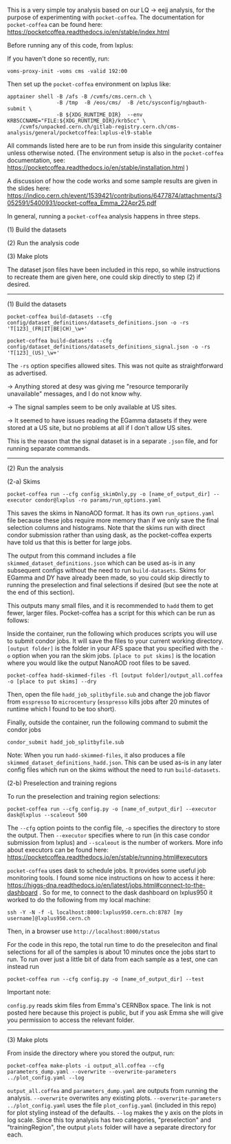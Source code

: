 This is a very simple toy analysis based on our LQ -> eejj analysis, for the purpose of experimenting with `pocket-coffea`.
The documentation for `pocket-coffea` can be found here: https://pocketcoffea.readthedocs.io/en/stable/index.html

Before running any of this code, from lxplus:

If you haven't done so recently, run:
```
voms-proxy-init -voms cms -valid 192:00
```
Then set up the `pocket-coffea` environment on lxplus like:
```
apptainer shell -B /afs -B /cvmfs/cms.cern.ch \
                -B /tmp  -B /eos/cms/  -B /etc/sysconfig/ngbauth-submit \
                -B ${XDG_RUNTIME_DIR}  --env KRB5CCNAME="FILE:${XDG_RUNTIME_DIR}/krb5cc" \
    /cvmfs/unpacked.cern.ch/gitlab-registry.cern.ch/cms-analysis/general/pocketcoffea:lxplus-el9-stable
```
All commands listed here are to be run from inside this singularity container unless otherwise noted.
(The environment setup is also in the `pocket-coffea` documentation, see: https://pocketcoffea.readthedocs.io/en/stable/installation.html )

A discussion of how the code works and some sample results are given in the slides here: https://indico.cern.ch/event/1539421/contributions/6477874/attachments/3052591/5400931/pocket-coffea_Emma_22Apr25.pdf

In general, running a `pocket-coffea` analysis happens in three steps. 

(1) Build the datasets

(2) Run the analysis code

(3) Make plots

The dataset json files have been included in this repo, so while instructions to recreate them are given here, one could skip directly to step (2) if desired.

**********************************************************************************************************************************
(1) Build the datasets
```
pocket-coffea build-datasets --cfg config/dataset_definitions/datasets_definitions.json -o -rs 'T[123]_(FR|IT|BE|CH)_\w+'
```
```
pocket-coffea build-datasets --cfg config/dataset_definitions/datasets_definitions_signal.json -o -rs 'T[123]_(US)_\w+'
```
The `-rs` option specifies allowed sites.
This was not quite as straightforward as advertised.

-> Anything stored at desy was giving me "resource temporarily unavailable" messages, and I do not know why.

-> The signal samples seem to be only available at US sites.

-> It seemed to have issues reading the EGamma datasets if they were stored at a US site, but no problems at all if I don't allow US sites.

This is the reason that the signal dataset is in a separate `.json` file, and for running separate commands.
**********************************************************************************************************************************
(2) Run the analysis

(2-a) Skims
```
pocket-coffea run --cfg config_skimOnly,py -o [name_of_output_dir] --executor condor@lxplus -ro params/run_options.yaml
```
This saves the skims in NanoAOD format.
It has its own `run_options.yaml` file because these jobs require more memory than if we only save the final selection columns and histograms.
Note that the skims run with direct condor submission rather than using dask, as the pocket-coffea experts have told us that this is better for large jobs.

The output from this command includes a file `skimmed_dataset_definitions.json` which can be used as-is in any subsequent configs without the need to run `build-datasets`.
Skims for EGamma and DY have already been made, so you could skip directly to running the preselection and final selections if desired (but see the note at the end of this section).

This outputs many small files, and it is recommended to `hadd` them to get fewer, larger files. Pocket-coffea has a script for this which can be run as follows:

Inside the container, run the following which produces scripts you will use to submit condor jobs. It will save the files to your current working directory. `[output folder]` is the folder in your AFS space that you specified with the `-o` option when you ran the skim jobs. `[place to put skims]` is the location where you would like the output NanoAOD root files to be saved.
```
pocket-coffea hadd-skimmed-files -fl [output folder]/output_all.coffea -o [place to put skims] --dry
```
Then, open the file `hadd_job_splitbyfile.sub` and change the job flavor from `esspresso` to `microcentury` (`esspresso` kills jobs after 20 minutes of runtime which I found to be too short).

Finally, outside the container, run the following command to submit the condor jobs
```
condor_submit hadd_job_splitbyfile.sub
```
Note:
When you run `hadd-skimmed-files`, it also produces a file `skimmed_dataset_definitions_hadd.json`. This can be used as-is in any later config files which run on the skims without the need to run `build-datasets`.

(2-b) Preselection and training regions

To run the preselection and training region selections:
```
pocket-coffea run --cfg config.py -o [name_of_output_dir] --executor dask@lxplus --scaleout 500
```
The `--cfg` option points to the config file, `-o` specifies the directory to store the output.
Then `--executor` specifies where to run (in this case condor submission from lxplus) and `--scaleout` is the number of workers.
More info about executors can be found here: https://pocketcoffea.readthedocs.io/en/stable/running.html#executors

`pocket-coffea` uses dask to schedule jobs.
It provides some useful job monitoring tools.
I found some nice instructions on how to access it here: https://higgs-dna.readthedocs.io/en/latest/jobs.html#connect-to-the-dashboard .
So for me, to connect to the dask dashboard on lxplus950 it worked to do the following from my local machine:
```
ssh -Y -N -f -L localhost:8000:lxplus950.cern.ch:8787 [my username]@lxplus950.cern.ch
```
Then, in a browser use `http://localhost:8000/status`

For the code in this repo, the total run time to do the preseleciton and final selections for all of the samples is about 10 minutes once the jobs start to run.
To run over just a little bit of data from each sample as a test, one can instead run 
```
pocket-coffea run --cfg config.py -o [name_of_output_dir] --test
```
Important note: 

`config.py` reads skim files from Emma's CERNBox space. 
The link is not posted here because this project is public, but if you ask Emma she will give you permission to access the relevant folder.

**********************************************************************************************************************************
(3) Make plots

From inside the directory where you stored the output, run:
```
pocket-coffea make-plots -i output_all.coffea --cfg parameters_dump.yaml --overwrite --overwrite-parameters ../plot_config.yaml --log
```
`output_all.coffea` and `parameters_dump.yaml` are outputs from running the analysis.
`--overwrite` overwrites any existing plots.
`--overwrite-parameters ../plot_config.yaml` uses the file `plot_config.yaml` (included in this repo) for plot styling instead of the defaults.
`--log` makes the y axis on the plots in log scale.
Since this toy analysis has two categories, "preselection" and "trainingRegion", the output `plots` folder will have a separate directory for each.
